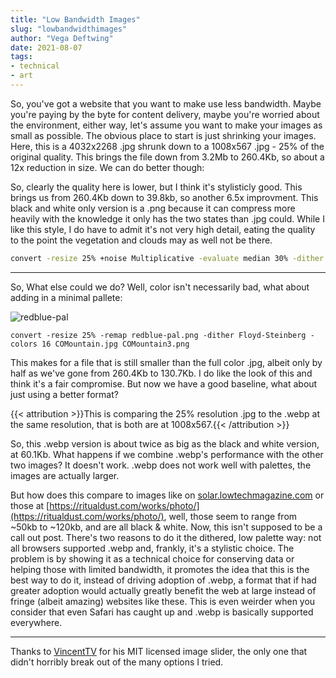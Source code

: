 ```yaml
---
title: "Low Bandwidth Images"
slug: "lowbandwidthimages"
author: "Vega Deftwing"
date: 2021-08-07
tags:
- technical
- art
---
```


<div id="slider1"></div>

So, you've got a website that you want to make use less bandwidth. Maybe you're paying by the byte for content delivery, maybe you're worried about the environment, either way, let's assume you want to make your images as small as possible. The obvious place to start is just shrinking your images. Here, this is a 4032x2268 .jpg shrunk down to a 1008x567 .jpg - 25% of the original quality. This brings the file down from 3.2Mb to 260.4Kb, so about a 12x reduction in size. We can do better though:

<script src="/js/slider.js"></script>

  <script>
    window.onload = function() {
      new SliderBar({
        el: "#slider1",
        beforeImg: '/COMountain.jpg',
        afterImg: '/COMountain5.jpg',
        width: "90%",
      });
      new SliderBar({
        el: "#slider2",
        beforeImg: '/COMountain5.jpg',
        afterImg: '/COMountain2.png',
        width: "90%",
      })
      new SliderBar({
        el: "#slider3",
        beforeImg: '/COMountain5.jpg',
        afterImg: '/COMountain3.png',
        width: "90%",
      })
      new SliderBar({
        el: "#slider4",
        beforeImg: '/COMountain5.jpg',
        afterImg: '/COMountain.webp',
        width: "90%",
      })
    }
  </script>

<div id="slider2"></div>

So, clearly the quality here is lower, but I think it's stylisticly good. This brings us from 260.4Kb down to 39.8kb, so another 6.5x improvment. This black and white only version is a .png because it can compress more heavily with the knowledge it only has the two states than .jpg could. While I like this style, I do have to admit it's not very high detail, eating the quality to the point the vegetation and clouds may as well not be there.

```bash
convert -resize 25% +noise Multiplicative -evaluate median 30% -dither Floyd-Steinberg -monochrome  COMountain.jpg COMountain2.png
```

---

So, What else could we do? Well, color isn't necessarily bad, what about adding in a minimal pallete:

  <div id="slider3"></div>

![redblue-pal](/redblue-pal.png)

```
convert -resize 25% -remap redblue-pal.png -dither Floyd-Steinberg -colors 16 COMountain.jpg COMountain3.png
```

This makes for a file that is still smaller than the full color .jpg, albeit only by half as we've gone from 260.4Kb to 130.7Kb. I do like the look of this and think it's a fair compromise. But now we have a good baseline, what about just using a better format?

<div id="slider4"></div>
{{< attribution >}}This is comparing the 25% resolution .jpg to the .webp at the same resolution, that is both are at 1008x567.{{< /attribution >}}

So, this .webp version is about twice as big as the black and white version, at 60.1Kb. What happens if we combine .webp's performance with the other two images? It doesn't work. .webp does not work well with palettes, the images are actually larger.

But how does this compare to images like on [solar.lowtechmagazine.com](solar.lowtechmagazine.com) or those at [https://ritualdust.com/works/photo/](https://ritualdust.com/works/photo/), well, those seem to range from ~50kb to ~120kb, and are all black & white. Now, this isn't supposed to be a call out post. There's two reasons to do it the dithered, low palette way: not all browsers supported .webp and, frankly, it's a stylistic choice. The problem is by showing it as a technical choice for conserving data or helping those with limited bandwidth, it promotes the idea that this is the best way to do it, instead of driving adoption of .webp, a format that if had greater adoption would actually greatly benefit the web at large instead of fringe (albeit amazing) websites like these. This is even weirder when you consider that even Safari has caught up and .webp is basically supported everywhere.

---

Thanks to [VincentTV](https://github.com/VincentTV/before-after-slider) for his MIT licensed image slider, the only one that didn't horribly break out of the many options I tried. 